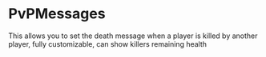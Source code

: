 # PvPMessages
This allows you to set the death message when a player is killed by another player, fully customizable, can show killers remaining health
